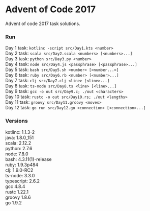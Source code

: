 # Advent of Code 2017

Advent of code 2017 task solutions.

### Run

Day 1 task: `kotlinc -script src/Day1.kts <number>`  
Day 2 task: `scala src/Day2.scala <numbers> [<numbers>...]`  
Day 3 task: `python src/Day3.py <number>`  
Day 4 task: `node src/Day4.js <passphrase> [<passphrase>...]`  
Day 5 task: `bash src/Day5.sh <number> [<number...>]`  
Day 6 task: `ruby src/Day6.rb <number> [<number>...]`  
Day 7 task: `clj src/Day7.clj <line> [<line>...]`  
Day 8 task: `ts-node src/Day8.ts <line> [<line>...]`  
Day 9 task: `gcc -o out src/Day9.c; ./out <characters>`  
Day 10 task: `rustc -o out src/Day10.rs; ./out <lengths>`  
Day 11 task: `groovy src/Day11.groovy <moves>`  
Day 12 task: `go run src/Day12.go <connection> [<connection>...]`

### Versions

kotlinc: 1.1.3-2  
java: 1.8.0\_151  
scala: 2.12.2  
python: 2.7.6  
node: 7.8.0  
bash: 4.3.11(1)-release  
ruby: 1.9.3p484  
clj: 1.9.0-RC2  
ts-node: 3.3.0  
typescript: 2.6.2  
gcc 4.8.4  
rustc 1.22.1  
groovy 1.8.6  
go 1.9.2
